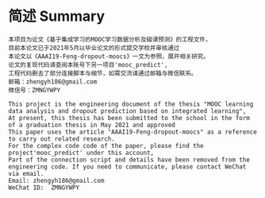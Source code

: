 # 简述 Summary

    本项目为论文《基于集成学习的MOOC学习数据分析及辍课预测》的工程文件，
    目前本论文已于2021年5月以毕业论文的形式提交学校并审核通过
    本论文以《AAAI19-Feng-dropout-moocs》一文为参照，展开相关研究。
    论文的复现代码请查阅本账号下另一项目'mooc_predict',
    工程代码删去了部分连接脚本与细节，如需交流请通过邮箱与微信联系。
    邮箱：zhengyh186@gmail.com 
    微信号：ZMNGYWPY

    This project is the engineering document of the thesis "MOOC learning data analysis and dropout prediction based on integrated learning",
    At present, this thesis has been submitted to the school in the form of a graduation thesis in May 2021 and approved
    This paper uses the article "AAAI19-Feng-dropout-moocs" as a reference to carry out related research.
    For the complex code code of the paper, please find the project'mooc_predict' under this account,
    Part of the connection script and details have been removed from the engineering code. If you need to communicate, please contact WeChat via email.
    Email: zhengyh186@gmail.com
    WeChat ID:  ZMNGYWPY

